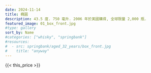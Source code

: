 ```yaml
---
date: 2024-11-14
title: 橢圓
description: 43.5 度. 750 毫升. 2006 年於美國購得, 全球限量 2,000 瓶.
featured_image: 01_box_front.jpg
#type: gallery
sort_by: Name
#categories: ["whisky", "springbank"]
#resources:
#  - src: springbank/aged_32_years/box_front.jpg
#    title: "anyway"
---
```

{{< this_price >}}
